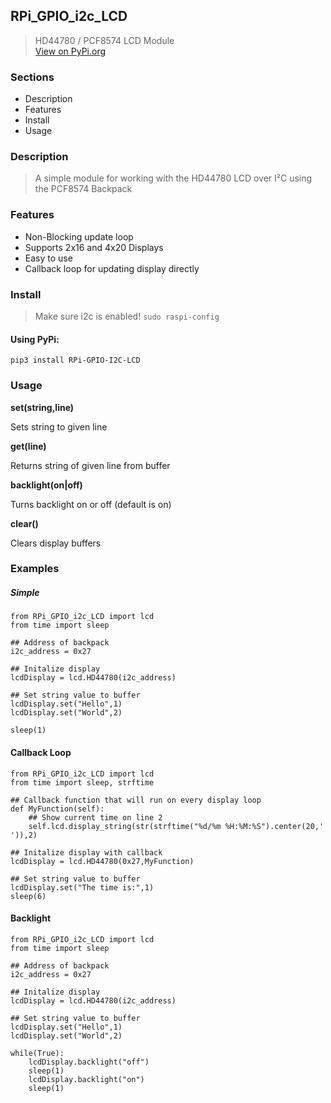 ## RPi_GPIO_i2c_LCD
> HD44780 / PCF8574 LCD Module </br>
> [View on PyPi.org](https://pypi.org/project/RPi-GPIO-i2c-LCD/) 




### Sections
* Description
* Features
* Install
* Usage




### Description
>A simple module for working with the HD44780 LCD over I²C using the PCF8574 Backpack



### Features
* Non-Blocking update loop
* Supports 2x16 and 4x20 Displays
* Easy to use
* Callback loop for updating display directly




### Install
> Make sure i2c is enabled! ``` sudo raspi-config ```


#### Using PyPi: 
```
pip3 install RPi-GPIO-I2C-LCD
```

### Usage
__set(string,line)__

Sets string to given line

__get(line)__

Returns string of given line from buffer

__backlight(on|off)__ 

Turns backlight on or off (default is on)

__clear()__

Clears display buffers
  
  

### Examples



##### Simple

```
from RPi_GPIO_i2c_LCD import lcd
from time import sleep

## Address of backpack
i2c_address = 0x27

## Initalize display
lcdDisplay = lcd.HD44780(i2c_address)

## Set string value to buffer
lcdDisplay.set("Hello",1)
lcdDisplay.set("World",2)

sleep(1)
```


#### Callback Loop
```
from RPi_GPIO_i2c_LCD import lcd
from time import sleep, strftime

## Callback function that will run on every display loop
def MyFunction(self):
    ## Show current time on line 2
    self.lcd.display_string(str(strftime("%d/%m %H:%M:%S").center(20,' ')),2)

## Initalize display with callback
lcdDisplay = lcd.HD44780(0x27,MyFunction)

## Set string value to buffer
lcdDisplay.set("The time is:",1)
sleep(6)
```


#### Backlight
```
from RPi_GPIO_i2c_LCD import lcd
from time import sleep

## Address of backpack
i2c_address = 0x27

## Initalize display
lcdDisplay = lcd.HD44780(i2c_address)

## Set string value to buffer
lcdDisplay.set("Hello",1)
lcdDisplay.set("World",2)

while(True):
    lcdDisplay.backlight("off")
    sleep(1)
    lcdDisplay.backlight("on")
    sleep(1)
```

